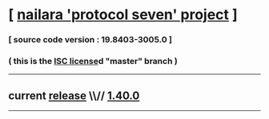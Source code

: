 
# [ [nailara 'protocol seven' project](http://src.nailara.net/) ]

### [ source code version : 19.8403-3005.0 ]

### ( this is the [ISC license](license)d "master" branch )
---
## current [release](https://github.com/anotherlink/nailara/releases) \\\\// [1.40.0](https://github.com/anotherlink/nailara/releases/tag/1.40.0)
---
